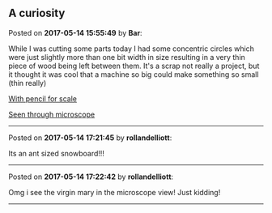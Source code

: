 ## A curiosity
Posted on **2017-05-14 15:55:49** by **Bar**:

While I was cutting some parts today I had some concentric circles which were just slightly more than one bit width in size resulting in a very thin piece of wood being left between them. It's a scrap not really a project, but it thought it was cool that a machine so big could make something so small (thin really)



 [With pencil for scale](/images/AZ/NU/AZNU_screenshot_20170514155141.png.jpg) 



 [Seen through microscope](/images/Tv/FI/TvFI_screenshot_20170514155150.png.jpg)

---

Posted on **2017-05-14 17:21:45** by **rollandelliott**:

Its an ant sized snowboard!!!

---

Posted on **2017-05-14 17:22:42** by **rollandelliott**:

Omg i see the virgin mary in the microscope view! Just kidding!

---

